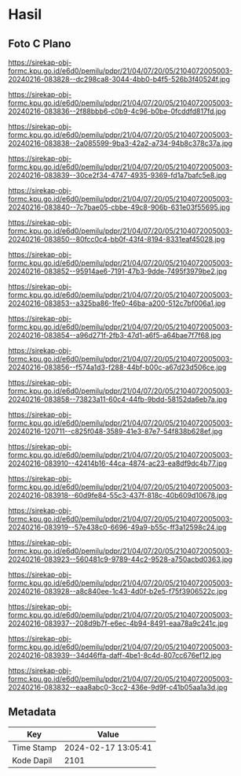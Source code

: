 # Hasil

## Foto C Plano

https://sirekap-obj-formc.kpu.go.id/e6d0/pemilu/pdpr/21/04/07/20/05/2104072005003-20240216-083828--dc298ca8-3044-4bb0-b4f5-526b3f40524f.jpg

https://sirekap-obj-formc.kpu.go.id/e6d0/pemilu/pdpr/21/04/07/20/05/2104072005003-20240216-083836--2f88bbb6-c0b9-4c96-b0be-0fcddfd817fd.jpg

https://sirekap-obj-formc.kpu.go.id/e6d0/pemilu/pdpr/21/04/07/20/05/2104072005003-20240216-083838--2a085599-9ba3-42a2-a734-94b8c378c37a.jpg

https://sirekap-obj-formc.kpu.go.id/e6d0/pemilu/pdpr/21/04/07/20/05/2104072005003-20240216-083839--30ce2f34-4747-4935-9369-fd1a7bafc5e8.jpg

https://sirekap-obj-formc.kpu.go.id/e6d0/pemilu/pdpr/21/04/07/20/05/2104072005003-20240216-083840--7c7bae05-cbbe-49c8-906b-631e03f55695.jpg

https://sirekap-obj-formc.kpu.go.id/e6d0/pemilu/pdpr/21/04/07/20/05/2104072005003-20240216-083850--80fcc0c4-bb0f-43f4-8194-8331eaf45028.jpg

https://sirekap-obj-formc.kpu.go.id/e6d0/pemilu/pdpr/21/04/07/20/05/2104072005003-20240216-083852--95914ae6-7191-47b3-9dde-7495f3979be2.jpg

https://sirekap-obj-formc.kpu.go.id/e6d0/pemilu/pdpr/21/04/07/20/05/2104072005003-20240216-083853--a325ba86-1fe0-46ba-a200-512c7bf006a1.jpg

https://sirekap-obj-formc.kpu.go.id/e6d0/pemilu/pdpr/21/04/07/20/05/2104072005003-20240216-083854--a96d271f-2fb3-47d1-a6f5-a64bae7f7f68.jpg

https://sirekap-obj-formc.kpu.go.id/e6d0/pemilu/pdpr/21/04/07/20/05/2104072005003-20240216-083856--f574a1d3-f288-44bf-b00c-a67d23d506ce.jpg

https://sirekap-obj-formc.kpu.go.id/e6d0/pemilu/pdpr/21/04/07/20/05/2104072005003-20240216-083858--73823a11-60c4-44fb-9bdd-58152da6eb7a.jpg

https://sirekap-obj-formc.kpu.go.id/e6d0/pemilu/pdpr/21/04/07/20/05/2104072005003-20240216-120711--c825f048-3589-41e3-87e7-54f838b628ef.jpg

https://sirekap-obj-formc.kpu.go.id/e6d0/pemilu/pdpr/21/04/07/20/05/2104072005003-20240216-083910--42414b16-44ca-4874-ac23-ea8df9dc4b77.jpg

https://sirekap-obj-formc.kpu.go.id/e6d0/pemilu/pdpr/21/04/07/20/05/2104072005003-20240216-083918--60d9fe84-55c3-437f-818c-40b609d10678.jpg

https://sirekap-obj-formc.kpu.go.id/e6d0/pemilu/pdpr/21/04/07/20/05/2104072005003-20240216-083919--57e438c0-6696-49a9-b55c-ff3a12598c24.jpg

https://sirekap-obj-formc.kpu.go.id/e6d0/pemilu/pdpr/21/04/07/20/05/2104072005003-20240216-083923--560481c9-9789-44c2-9528-a750acbd0363.jpg

https://sirekap-obj-formc.kpu.go.id/e6d0/pemilu/pdpr/21/04/07/20/05/2104072005003-20240216-083928--a8c840ee-1c43-4d0f-b2e5-f75f3906522c.jpg

https://sirekap-obj-formc.kpu.go.id/e6d0/pemilu/pdpr/21/04/07/20/05/2104072005003-20240216-083937--208d9b7f-e6ec-4b94-8491-eaa78a9c241c.jpg

https://sirekap-obj-formc.kpu.go.id/e6d0/pemilu/pdpr/21/04/07/20/05/2104072005003-20240216-083939--34d46ffa-daff-4be1-8c4d-807cc676ef12.jpg

https://sirekap-obj-formc.kpu.go.id/e6d0/pemilu/pdpr/21/04/07/20/05/2104072005003-20240216-083832--eaa8abc0-3cc2-436e-9d9f-c41b05aa1a3d.jpg


## Metadata

| Key        | Value               |
| ---------- | ------------------- |
| Time Stamp | 2024-02-17 13:05:41 |
| Kode Dapil | 2101                |



